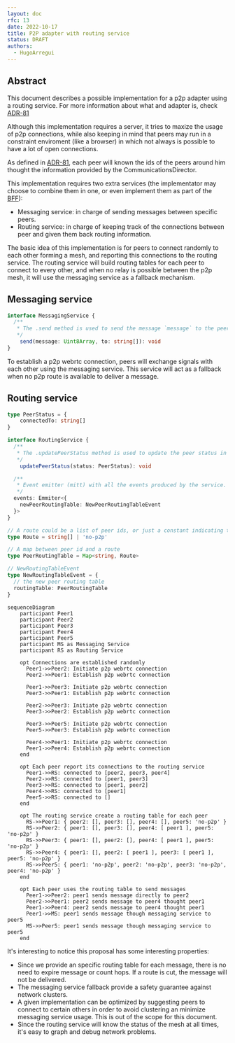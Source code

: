 ```yaml
---
layout: doc
rfc: 13
date: 2022-10-17
title: P2P adapter with routing service
status: DRAFT
authors:
  - HugoArregui
---
```


## Abstract

This document describes a possible implementation for a p2p adapter using a routing service. For more information about what and adapter is, check [ADR-81](/ADR/ADR-81-minimum-comms-transport.md)

Although this implementation requires a server, it tries to maxize the usage of p2p connections, while also keeping in mind that peers may run in a constraint enviroment (like a browser) in which not always is possible to have a lot of open connections.

As defined in [ADR-81](/ADR/ADR-81-minimum-comms-transport.md), each peer  will known the ids of the peers around him thought the information provided by the CommunicationsDirector.

This implementation requires two extra services (the implementator may choose to combine them in one, or even implement them as part of the [BFF](link)):

- Messaging service: in charge of sending messages between specific peers.
- Routing service: in charge of keeping track of the connections between peer and given them back routing information.

The basic idea of this implementation is for peers to connect randomly to each other forming a mesh, and reporting this connections to the routing service. The routing service will build routing tables for each peer to connect to every other, and when no relay is possible between the p2p mesh, it will use the messaging service as a fallback mechanism.

## Messaging service

```typescript
interface MessagingService {
  /**
   * The .send method is used to send the message `message` to the peer ids provided in the `to` field.
   */
    send(message: Uint8Array, to: string[]): void
}
```

To establish a p2p webrtc connection, peers will exchange signals with each other using the messaging service. This service will act as a fallback when no p2p route is available to deliver a message.

## Routing service

```typescript
type PeerStatus = {
    connectedTo: string[]
}

interface RoutingService {
  /**
   * The .updatePeerStatus method is used to update the peer status in the service.
   */
    updatePeerStatus(status: PeerStatus): void

  /**
   * Event emitter (mitt) with all the events produced by the service.
   */
  events: Emmiter<{
    newPeerRoutingTable: NewPeerRoutingTableEvent
  }>
}

// A route could be a list of peer ids, or just a constant indicating the is no p2p route available
type Route = string[] | 'no-p2p'

// A map between peer id and a route
type PeerRoutingTable = Map<string, Route>

// NewRoutingTableEvent
type NewRoutingTableEvent = {
  // the new peer routing table
  routingTable: PeerRoutingTable
}
```

```mermaid
sequenceDiagram
    participant Peer1
    participant Peer2
    participant Peer3
    participant Peer4
    participant Peer5
    participant MS as Messaging Service
    participant RS as Routing Service

    opt Connections are established randomly
      Peer1->>Peer2: Initiate p2p webrtc connection
      Peer2->>Peer1: Establish p2p webrtc connection

      Peer1->>Peer3: Initiate p2p webrtc connection
      Peer3->>Peer1: Establish p2p webrtc connection

      Peer2->>Peer3: Initiate p2p webrtc connection
      Peer3->>Peer2: Establish p2p webrtc connection

      Peer3->>Peer5: Initiate p2p webrtc connection
      Peer5->>Peer3: Establish p2p webrtc connection

      Peer4->>Peer1: Initiate p2p webrtc connection
      Peer1->>Peer4: Establish p2p webrtc connection
    end

    opt Each peer report its connections to the routing service
      Peer1->>RS: connected to [peer2, peer3, peer4]
      Peer2->>RS: connected to [peer1, peer3]
      Peer3->>RS: connected to [peer1, peer2]
      Peer4->>RS: connected to [peer1]
      Peer5->>RS: connected to []
    end
    
    opt The routing service create a routing table for each peer
      RS->>Peer1: { peer2: [], peer3: [], peer4: [], peer5: 'no-p2p' }
      RS->>Peer2: { peer1: [], peer3: [], peer4: [ peer1 ], peer5: 'no-p2p' }
      RS->>Peer3: { peer1: [], peer2: [], peer4: [ peer1 ], peer5: 'no-p2p' }
      RS->>Peer4: { peer1: [], peer2: [ peer1 ], peer3: [ peer1 ], peer5: 'no-p2p' }
      RS->>Peer5: { peer1: 'no-p2p', peer2: 'no-p2p', peer3: 'no-p2p', peer4: 'no-p2p' }
    end
    
    opt Each peer uses the routing table to send messages
      Peer1->>Peer2: peer1 sends message directly to peer2
      Peer2->>Peer1: peer2 sends message to peer4 thought peer1
      Peer1->>Peer4: peer2 sends message to peer4 thought peer1
      Peer1->>MS: peer1 sends message though messaging service to peer5
      MS->>Peer5: peer1 sends message though messaging service to peer5
    end
```

It's interesting to notice this proposal has some interesting properties:

- Since we provide an specific routing table for each message, there is no need to expire message or count hops. If a route is cut, the message will not be delivered. 
- The messaging service fallback provide a safety guarantee against network clusters.
- A given implementation can be optimized by suggesting peers to connect to certain others in order to avoid clustering an minimize messaging service usage. This is out of the scope for this document.
- Since the routing service will know the status of the mesh at all times, it's easy to graph and debug network problems. 
